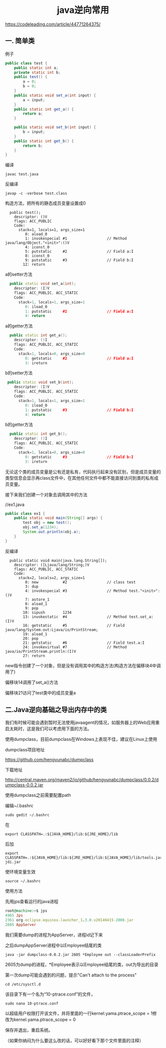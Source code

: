 <center><h1>java逆向常用</h1></center>

https://codeleading.com/article/44771264375/

## 一. 简单类

例子

```java
public class test {
	public static int a;
	private static int b;
	public test() {
		a = 0;
		b = 0;
	}
	public static void set_a(int input) {
		a = input;
	}
	public static int get_a() {
		return a;
	}

	public static void set_b(int input) {
		b = input;
	}
	public static int get_b() {
		return b;
	}
}
```

编译

```
javac test.java
```



反编译

```
javap -c -verbose test.class
```

构造方法，把所有的静态成员变量设置成0

```delphi
  public test();
    descriptor: ()V
    flags: ACC_PUBLIC
    Code:
      stack=1, locals=1, args_size=1
         0: aload_0
         1: invokespecial #1                  // Method java/lang/Object."<init>":()V
         4: iconst_0
         5: putstatic     #2                  // Field a:I
         8: iconst_0
         9: putstatic     #3                  // Field b:I
        12: return
```

a的setter方法

```cpp
  public static void set_a(int);
    descriptor: (I)V
    flags: ACC_PUBLIC, ACC_STATIC
    Code:
      stack=1, locals=1, args_size=1
         0: iload_0
         1: putstatic     #2                  // Field a:I
         4: return
```

a的getter方法

```cpp
  public static int get_a();
    descriptor: ()I
    flags: ACC_PUBLIC, ACC_STATIC
    Code:
      stack=1, locals=0, args_size=0
         0: getstatic     #2                  // Field a:I
         3: ireturn
```

b的setter方法

```cpp
 public static void set_b(int);
    descriptor: (I)V
    flags: ACC_PUBLIC, ACC_STATIC
    Code:
      stack=1, locals=1, args_size=1
         0: iload_0
         1: putstatic     #3                  // Field b:I
         4: return
```

b的getter方法

```cpp
  public static int get_b();
    descriptor: ()I
    flags: ACC_PUBLIC, ACC_STATIC
    Code:
      stack=1, locals=0, args_size=0
         0: getstatic     #3                  // Field b:I
         3: ireturn
```

无论这个类的成员变量是公有还是私有，代码执行起来没有区别，但是成员变量的类型信息会显示再class文件中，在其他任何文件中都不能直接访问到类的私有成员变量。



接下来我们创建一个对象去调用其中的方法

//ex1.java

```java
public class ex1 {
	public static void main(String[] args) {
		test obj = new test();
		obj.set_a(1234);
		System.out.println(obj.a);
	}
}
```

反编译

```delphi
  public static void main(java.lang.String[]);
    descriptor: ([Ljava/lang/String;)V
    flags: ACC_PUBLIC, ACC_STATIC
    Code:
      stack=2, locals=2, args_size=1
         0: new           #2                  // class test
         3: dup
         4: invokespecial #3                  // Method test."<init>":()V
         7: astore_1
         8: aload_1
         9: pop
        10: sipush        1234
        13: invokestatic  #4                  // Method test.set_a:(I)V
        16: getstatic     #5                  // Field java/lang/System.out:Ljava/io/PrintStream;
        19: aload_1
        20: pop
        21: getstatic     #6                  // Field test.a:I
        24: invokevirtual #7                  // Method java/io/PrintStream.println:(I)V
        27: return
```

new指令创建了一个对象，但是没有调用其中的构造方法(构造方法在偏移块4中调用了)

偏移块14调用了set_a()方法

偏移块21访问了test类中的成员变量a

## 二.Java逆向基础之导出内存中的类

我们有时候可能会遇到暂时无法使用javaagent的情况，如服务器上的Web应用重启太耗时，这是我们可以考虑用下面的方法。

使用dumpclass，目前dumpclass在Windows上表现不佳，建议在Linux上使用

dumpclass项目地址

https://github.com/hengyunabc/dumpclass

下载地址

http://central.maven.org/maven2/io/github/hengyunabc/dumpclass/0.0.2/dumpclass-0.0.2.jar



使用dumpclass之前需要配置path

编辑~/.bashrc

```
sudo gedit ~/.bashrc
```

在

```
export CLASSPATH=.:${JAVA_HOME}/lib:${JRE_HOME}/lib
```

后加

```
export CLASSPATH=.:${JAVA_HOME}/lib:${JRE_HOME}/lib:${JAVA_HOME}/lib/tools.jar:${JAVA_HOME}/lib/dt.jar:${JAVA_HOME}/lib/sa-jdi.jar
```

使环境变量生效

```
source ~/.bashrc
```



使用方法

先用jps查看运行的java进程

```ruby
root@machine:~$ jps
4965 Jps
2361 org.eclipse.equinox.launcher_1.3.0.v20140415-2008.jar
2605 AppServer
```

我们需要dump的进程为AppServer，进程id记下来

之后dumpAppServer进程中以Employee结尾的类

```
java -jar dumpclass-0.0.2.jar 2605 *Employee out --classLoaderPrefix
```

2605为dump的进程，*Employee表示以Employee结尾的类，out为导出的目录



第一次dump可能会遇到的问题，提示"Can't attach to the process"

```
cd /etc/sysctl.d
```

该目录下有一个名为“10-ptrace.conf”的文件，

```
sudo nano 10-ptrace.conf
```

以超级用户权限打开该文件，并将里面的一行kernel.yama.ptrace_scope = 1修改为kernel.yama.ptrace_scope = 0

保存并退出，重启系统。

（如果你纳闷为什么要这么改的话，可以好好看下那个文件里面的注释）

